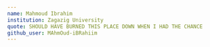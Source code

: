 ```yaml
---
name: Mahmoud Ibrahim
institution: Zagazig University
quote: SHOULD HAVE BURNED THIS PLACE DOWN WHEN I HAD THE CHANCE
github_user: MAhmOud-iBRahiim
---
```

